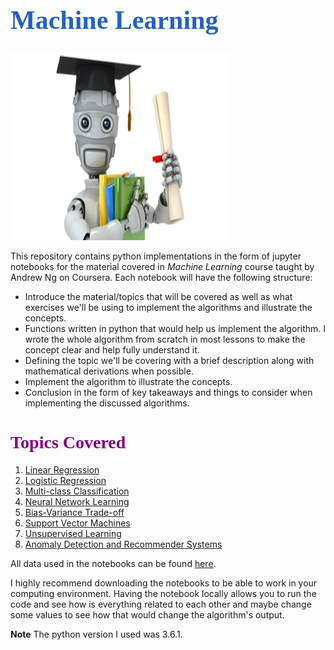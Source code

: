 <h1 style="font-family: Georgia; font-size:3em;color:#2462C0; font-style:bold"> Machine Learning</h1>
<img src = "./images/ml_image.png" style = "height:300px; width:350px"><br>

This repository contains python implementations in the form of jupyter notebooks for the material covered in *Machine Learning* course taught by Andrew Ng on Coursera. Each notebook will have the following structure:

* Introduce the material/topics that will be covered as well as what exercises we'll be using to implement the algorithms and illustrate the concepts.
* Functions written in python that would help us implement the algorithm. I wrote the whole algorithm from scratch in most lessons to make the concept clear and help fully understand it.
* Defining the topic we'll be covering with a brief description along with mathematical derivations when possible.
* Implement the algorithm to illustrate the concepts.
* Conclusion in the form of key takeaways and things to consider when implementing the discussed algorithms.

<h1 style="font-family: Georgia; font-size:2em;color:purple; font-style:bold"> Topics Covered</h1>

1. [Linear Regression]("./notebooks/Linear-Regreesion.ipynb")
2. [Logistic Regression]("./notebooks/Logistic-Regression.ipynb")
3. [Multi-class Classification]("./notebooks/Multi-class-Classification.ipynb")
4. [Neural Network Learning]("./notebooks/Neural-Network.ipynb")
5. [Bias-Variance Trade-off]("./notebooks/Bias-Variance-Trade-off.ipynb")
6. [Support Vector Machines]("./notebooks/Support-Vactor-Machines.ipynb")
7. [Unsupervised Learning]("./notebooks/Unsupervised-Learning.ipynb")
8. [Anomaly Detection and Recommender Systems]("./notebooks/Anomaly-Detection_Recommender-Systems.ipynb")

All data used in the notebooks can be found [here]("./data/").

I highly recommend downloading the notebooks to be able to work in your computing environment. Having the notebook locally allows you to run the code and see how is everything related to each other and maybe change some values to see how that would change the algorithm's output.

**Note** The python version I used was 3.6.1.